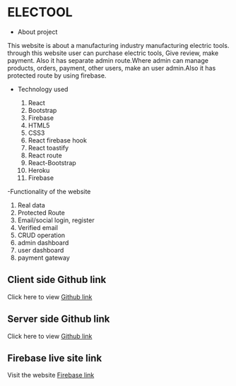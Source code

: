 # ELECTOOL

- About project

This website is about a manufacturing industry manufacturing electric tools. through this website user can purchase electric tools, Give review, make payment. Also it has separate admin route.Where admin can manage products, orders, payment, other users, make an user admin.Also it has protected route by using firebase.

- Technology used

  1. React
  2. Bootstrap
  3. Firebase
  4. HTML5
  5. CSS3
  6. React firebase hook
  7. React toastify
  8. React route
  9. React-Bootstrap
  10. Heroku
  11. Firebase

-Functionality of the website


1. Real data
2. Protected Route
3. Email/social login, register
4. Verified email
5. CRUD operation 
6. admin dashboard
7. user dashboard
8. payment gateway

## Client side Github link

Click here to view [Github link](https://github.com/programming-hero-web-course1/manufacturer-website-client-side-shafiul-naim)

## Server side Github link

Click here to view [Github link](https://github.com/programming-hero-web-course1/manufacturer-website-server-side-shafiul-naim)

## Firebase live site link

Visit the website [Firebase link](https://assignment-12-client-d5b00.web.app/)
